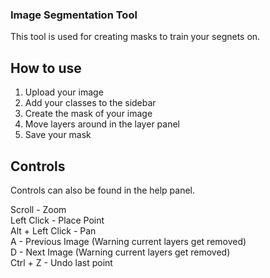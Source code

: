 ### Image Segmentation Tool

This tool is used for creating masks to train your segnets on.

## How to use

1. Upload your image
2. Add your classes to the sidebar
3. Create the mask of your image
4. Move layers around in the layer panel
5. Save your mask

## Controls

Controls can also be found in the help panel.

Scroll           - Zoom  
Left Click       - Place Point  
Alt + Left Click - Pan  
A                - Previous Image (Warning current layers get removed)  
D                - Next Image (Warning current layers get removed)  
Ctrl + Z         - Undo last point  
